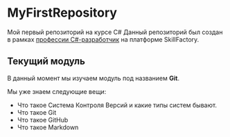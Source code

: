 # MyFirstRepository
Мой первый репозиторий на курсе C#
Данный репозиторий был создан в рамках [профессии C#-разработчик](*https://skillfactory.ru/csharp*) на платформе SkillFactory.

## Текущий модуль
В данный момент мы изучаем модуль под названием **Git**.

Мы уже знаем следующие вещи:
* Что такое Система Контроля Версий и какие типы систем бывают.
* Что такое Git
* Что такое GitHub
* Что такое Markdown
